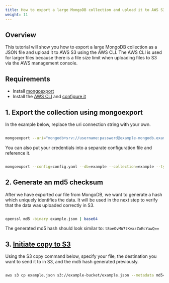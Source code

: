 ```yaml
---
title: How to export a large MongoDB collection and upload it to AWS S3 with the AWS CLI
weight: 11
---
```


## Overview

This tutorial will show you how to export a large MongoDB collection as a JSON file and upload it to AWS S3 using the AWS CLI. The AWS CLI is used for larger files because there is a file size limit when uploading files to S3 via the AWS management console.

## Requirements

- Install [mongoexport](https://docs.mongodb.com/database-tools/mongoexport/)
- Install the [AWS CLI](https://docs.aws.amazon.com/cli/latest/userguide/getting-started-install.html) and [configure it](https://docs.aws.amazon.com/cli/latest/userguide/getting-started-install.html)

## 1. Export the collection using mongoexport

In the example below, replace the uri connection string with your own.

```bash

mongoexport --uri="mongodb+srv://username:password@example-mongodb.example.mongodb.net/" --db=example --collection=example --out=example.json

```

You can also put your credentials into a separate configuration file and reference it.

```bash

mongoexport --config=config.yaml --db=example --collection=example --type=json --out=example.json

```

## 2. Generate an md5 checksum

After we have exported our file from MongoDB, we want to generate a hash which uniquely identifies the data. It will be used in the next step to verify that the data was uploaded correctly in S3.

```bash

openssl md5 -binary example.json | base64

```

The generated md5 hash should look similar to: `t8oeOvMA7tKvxzZoEcYawQ==`

## 3. [Initiate copy to S3](https://aws.amazon.com/premiumsupport/knowledge-center/s3-multipart-upload-cli/)

Using the S3 copy command below, specify your file, the destination you want to send it to in S3, and the md5 hash generated previously.

```bash

aws s3 cp example.json s3://example-bucket/example.json --metadata md5="example"

```

